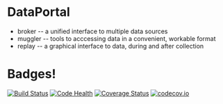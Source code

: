 DataPortal
==========

* broker -- a unified interface to multiple data sources
* muggler -- tools to acccessing data in a convenient, workable format
* replay -- a graphical interface to data, during and after collection

Badges!
=======
[![Build Status](https://travis-ci.org/NSLS-II/databroker.svg?branch=master)](https://travis-ci.org/NSLS-II/databroker)
[![Code Health](https://landscape.io/github/NSLS-II/databroker/master/landscape.svg?style=flat)](https://landscape.io/github/NSLS-II/databroker/master)
[![Coverage Status](https://coveralls.io/repos/NSLS-II/databroker/badge.svg)](https://coveralls.io/r/NSLS-II/databroker)
[![codecov.io](http://codecov.io/github/NSLS-II/databroker/coverage.svg?branch=master)](http://codecov.io/github/NSLS-II/databroker?branch=master)
